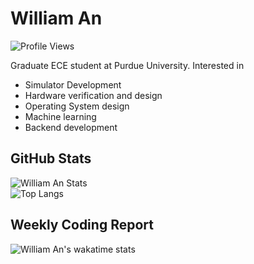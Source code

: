 # William An

![Profile Views](https://komarev.com/ghpvc/?username=William-An)

Graduate ECE student at Purdue University. Interested in 
- Simulator Development
- Hardware verification and design
- Operating System design
- Machine learning
- Backend development


## GitHub Stats
![William An Stats](https://github-readme-stats.vercel.app/api?username=William-An&count_private=true&show_icons=true&theme=radical)  
![Top Langs](https://github-readme-stats.vercel.app/api/top-langs/?username=William-An&count_private=true&theme=dark&show_icons=true)

## Weekly Coding Report
![William An's wakatime stats](https://github-readme-stats.vercel.app/api/wakatime?username=MTK4NA&theme=dark)

<!--
**William-An/William-An** is a ✨ _special_ ✨ repository because its `README.md` (this file) appears on your GitHub profile.

Here are some ideas to get you started:

- 🔭 I’m currently working on ...
- 🌱 I’m currently learning ...
- 👯 I’m looking to collaborate on ...
- 🤔 I’m looking for help with ...
- 💬 Ask me about ...
- 📫 How to reach me: ...
- 😄 Pronouns: ...
- ⚡ Fun fact: ...
-->
